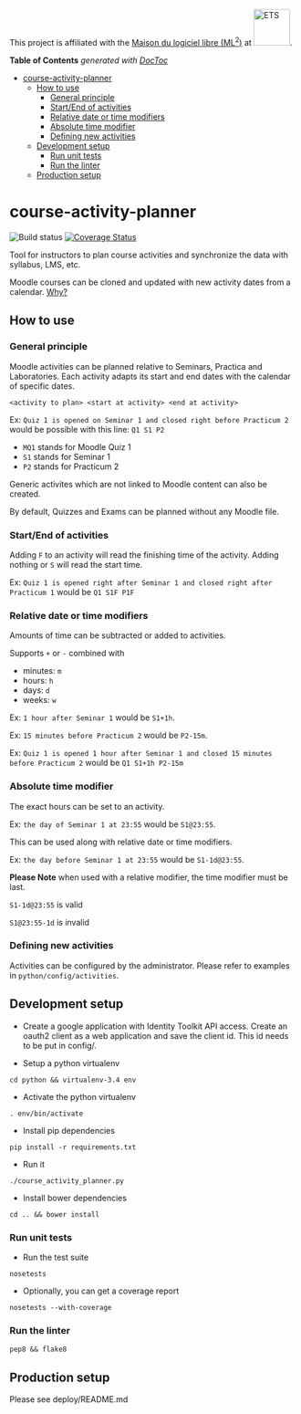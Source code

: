 This project is affiliated with the [Maison du logiciel libre (ML<sup>2</sup>)](https://maisonlogiciellibre.org/) at <img src="http://www.etsmtl.ca/ETS/media/Prive/logo/ETS-rouge-ecran-fond_transparent.png" alt="ETS" width="64">.

<!-- START doctoc generated TOC please keep comment here to allow auto update -->
<!-- DON'T EDIT THIS SECTION, INSTEAD RE-RUN doctoc TO UPDATE -->
**Table of Contents**  *generated with [DocToc](https://github.com/thlorenz/doctoc)*

- [course-activity-planner](#course-activity-planner)
  - [How to use](#how-to-use)
    - [General principle](#general-principle)
    - [Start/End of activities](#startend-of-activities)
    - [Relative date or time modifiers](#relative-date-or-time-modifiers)
    - [Absolute time modifier](#absolute-time-modifier)
    - [Defining new activities](#defining-new-activities)
  - [Development setup](#development-setup)
    - [Run unit tests](#run-unit-tests)
    - [Run the linter](#run-the-linter)
  - [Production setup](#production-setup)

<!-- END doctoc generated TOC please keep comment here to allow auto update -->

# course-activity-planner
![Build status](https://travis-ci.org/jdupl/course-activity-planner.svg?branch=master)
[![Coverage Status](https://coveralls.io/repos/jdupl/course-activity-planner/badge.svg?branch=master&service=github)](https://coveralls.io/github/jdupl/course-activity-planner?branch=master)


Tool for instructors to plan course activities and synchronize the data with syllabus, LMS, etc.

Moodle courses can be cloned and updated with new activity dates from a calendar. [Why?](https://github.com/fuhrmanator/course-activity-planner/blob/master/ooad/overview.md)


## How to use

### General principle

Moodle activities can be planned relative to Seminars, Practica and Laboratories. Each activity adapts its start and end dates with the calendar of specific dates.

`<activity to plan> <start at activity> <end at activity>`

Ex: `Quiz 1 is opened on Seminar 1 and closed right before Practicum 2` would be possible with this line: `Q1 S1 P2`

* `MQ1` stands for Moodle Quiz 1
* `S1` stands for Seminar 1
* `P2` stands for Practicum 2

Generic activites which are not linked to Moodle content can also be created.

By default, Quizzes and Exams can be planned without any Moodle file.

### Start/End of activities

Adding `F` to an activity will read the finishing time of the activity. Adding nothing or `S` will read the start time.

Ex: `Quiz 1 is opened right after Seminar 1 and closed right after Practicum 1` would be `Q1 S1F P1F`


### Relative date or time modifiers

Amounts of time can be subtracted or added to activities.

Supports `+` or `-` combined with

* minutes: `m`
* hours: `h`
* days: `d`
* weeks: `w`

Ex: `1 hour after Seminar 1` would be `S1+1h`.

Ex: `15 minutes before Practicum 2` would be `P2-15m`.

Ex: `Quiz 1 is opened 1 hour after Seminar 1 and closed 15 minutes before Practicum 2` would be `Q1 S1+1h P2-15m`


### Absolute time modifier

The exact hours can be set to an activity.

Ex: `the day of Seminar 1 at 23:55` would be `S1@23:55`.

This can be used along with relative date or time modifiers.

Ex: `the day before Seminar 1 at 23:55` would be `S1-1d@23:55`.

**Please Note** when used with a relative modifier, the time modifier must be last.

`S1-1d@23:55` is valid

`S1@23:55-1d` is invalid

### Defining new activities

Activities can be configured by the administrator. Please refer to examples in `python/config/activities`.

## Development setup
* Create a google application with Identity Toolkit API access. Create an oauth2 client as a web application and save the client id. This id needs to be put in config/.

* Setup a python virtualenv
```
cd python && virtualenv-3.4 env
```
* Activate the python virtualenv
```
. env/bin/activate
```
* Install pip dependencies
```
pip install -r requirements.txt
```
* Run it
```
./course_activity_planner.py
```
* Install bower dependencies
```
cd .. && bower install
```


### Run unit tests
* Run the test suite
```
nosetests
```
* Optionally, you can get a coverage report
```
nosetests --with-coverage
```

### Run the linter
```
pep8 && flake8
```

## Production setup
Please see deploy/README.md
